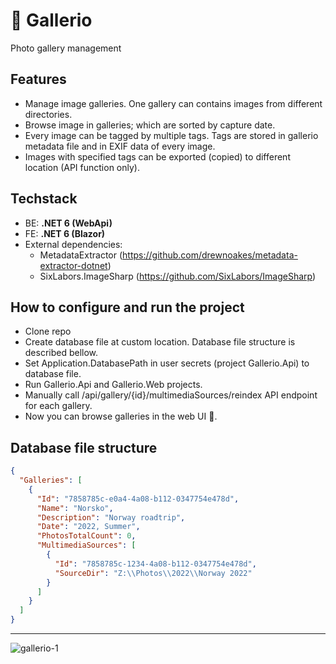 # 📸 Gallerio
Photo gallery management

## Features
- Manage image galleries. One gallery can contains images from different directories.
- Browse image in galleries; which are sorted by capture date.
- Every image can be tagged by multiple tags. Tags are stored in gallerio metadata file and in EXIF data of every image.
- Images with specified tags can be exported (copied) to different location (API function only).

## Techstack
- BE: **.NET 6 (WebApi)**
- FE: **.NET 6 (Blazor)**
- External dependencies:
  - MetadataExtractor (https://github.com/drewnoakes/metadata-extractor-dotnet)
  - SixLabors.ImageSharp (https://github.com/SixLabors/ImageSharp)

## How to configure and run the project
- Clone repo
- Create database file at custom location. Database file structure is described bellow.
- Set Application.DatabasePath in user secrets (project Gallerio.Api) to database file.
- Run Gallerio.Api and Gallerio.Web projects.
- Manually call /api/gallery/{id}/multimediaSources/reindex API endpoint for each gallery.
- Now you can browse galleries in the web UI 🥳.

## Database file structure
```json
{
  "Galleries": [
    {
      "Id": "7858785c-e0a4-4a08-b112-0347754e478d", 
      "Name": "Norsko",
      "Description": "Norway roadtrip",
      "Date": "2022, Summer",
      "PhotosTotalCount": 0,
      "MultimediaSources": [
        {
          "Id": "7858785c-1234-4a08-b112-0347754e478d",
          "SourceDir": "Z:\\Photos\\2022\\Norway 2022"
        }
      ]
    }
  ]
}

```

-----

![gallerio-1](https://user-images.githubusercontent.com/28567403/190629190-7a9f1e7f-714e-49e0-b7a2-625de4277110.png)
